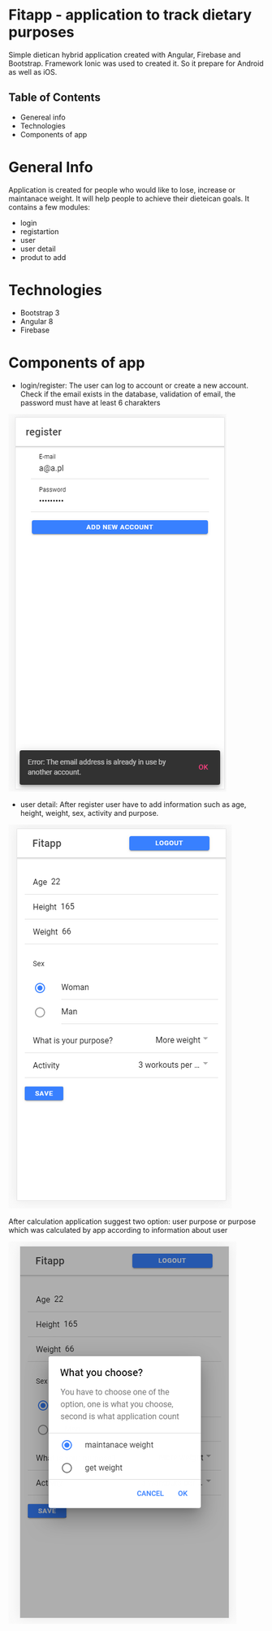 # Fitapp - application to track dietary purposes

Simple dietican hybrid application created with Angular, Firebase and Bootstrap. 
Framework Ionic was used to created it. So it prepare for Android as well as iOS.

## Table of Contents
- Genereal info
- Technologies
- Components of app

# General Info
Application is created for people who would like to lose, increase or maintanace weight. It will help people to achieve their dieteican goals. It contains a few modules: 
* login 
* registartion 
* user 
* user detail 
* produt to add

# Technologies
* Bootstrap 3
* Angular 8
* Firebase

# Components of app
- login/register: The user can log to account or create a new account. Check if the email exists in the database, validation of email, the password must have at least 6 charakters

![Alt text](https://github.com/ania789/fitapp/blob/master/images/register-erroe.png "Optional Title")

- user detail: After register user have to add information such as age, height, weight, sex, activity and purpose.

![Alt text](https://github.com/ania789/fitapp/blob/master/images/user-detail.PNG "Optional Title")

After calculation application suggest two option: user purpose or purpose which was calculated by app according to information about user

![Alt text](https://github.com/ania789/fitapp/blob/master/images/user-detail-rada.PNG "Optional Title")







